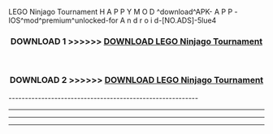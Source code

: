  LEGO Ninjago Tournament H A P P Y M O D ^download^APK- A P P -IOS^mod^premium^unlocked-for A n d r o i d-[NO.ADS]-5lue4



<div align="center">

<h3>DOWNLOAD 1 >>>>>> <a href="https://en-mod.web.app/?en= LEGO Ninjago Tournament">DOWNLOAD LEGO Ninjago Tournament </a></h3><br>

<h3>DOWNLOAD 2 >>>>>> <a href="https://en-mod.web.app/?en= LEGO Ninjago Tournament">DOWNLOAD LEGO Ninjago Tournament </a></h3>

</div>
----------------------------------------------------------

----------------------------------------------------------

----------------------------------------------------------

----------------------------------------------------------



